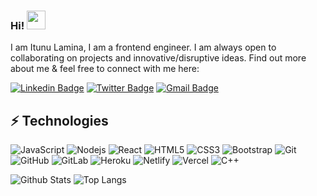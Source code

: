 ### Hi! <img src="https://raw.githubusercontent.com/aemmadi/aemmadi/master/wave.gif" width="30px">

I am Itunu Lamina, I am a frontend engineer. I am always open to collaborating on projects and innovative/disruptive ideas. Find out more about me & feel free to connect with me here:

[![Linkedin Badge](https://img.shields.io/badge/-thelamina-blue?style=flat-square&logo=Linkedin&logoColor=white&link=https://www.linkedin.com/in/itunulamina/)](https://www.linkedin.com/in/itunulamina/)
[![Twitter Badge](https://img.shields.io/badge/-@thelamina_-03a57a?style=flat-square&labelColor=000000&logo=Twitter&link=https://medium.com/@thelamina_/)](https://medium.com/@thelamina_)
[![Gmail Badge](https://img.shields.io/badge/-laminaitunu@gmail.com-c14438?style=flat-square&logo=Gmail&logoColor=white&link=mailto:laminaitunu@gmail.com)](mailto:laminaitunu@gmail.com)

## ⚡ Technologies

![JavaScript](https://img.shields.io/badge/-JavaScript-black?style=flat-square&logo=javascript)
![Nodejs](https://img.shields.io/badge/-Nodejs-black?style=flat-square&logo=Node.js)
![React](https://img.shields.io/badge/-React-black?style=flat-square&logo=react)
![HTML5](https://img.shields.io/badge/-HTML5-E34F26?style=flat-square&logo=html5&logoColor=white)
![CSS3](https://img.shields.io/badge/-CSS3-1572B6?style=flat-square&logo=css3)
![Bootstrap](https://img.shields.io/badge/-Bootstrap-563D7C?style=flat-square&logo=bootstrap)
![Git](https://img.shields.io/badge/-Git-black?style=flat-square&logo=git)
![GitHub](https://img.shields.io/badge/-GitHub-181717?style=flat-square&logo=github)
![GitLab](https://img.shields.io/badge/-GitLab-FCA121?style=flat-square&logo=gitlab)
![Heroku](https://img.shields.io/badge/-Heroku-430098?style=flat-square&logo=heroku)
![Netlify](https://img.shields.io/badge/-Netlify-430098?style=flat-square&logo=netlify)
![Vercel](https://img.shields.io/badge/-Vercel-430098?style=flat-square&logo=vercel)
![C++](https://img.shields.io/badge/-CSharp-00599C?style=flat-square&logo=c-sharp)

<!--![Python](https://img.shields.io/badge/-Python-black?style=flat-square&logo=Python)
![Java](https://img.shields.io/badge/-java-E34A86?style=flat-square&logo=java)
![TypeScript](https://img.shields.io/badge/-TypeScript-007ACC?style=flat-square&logo=typescript)
![MongoDB](https://img.shields.io/badge/-MongoDB-black?style=flat-square&logo=mongodb)
![Redis](https://img.shields.io/badge/-Redis-black?style=flat-square&logo=Redis)
![ElasticSearch](https://img.shields.io/badge/-ElasticSearch-005571?style=flat-square&logo=elasticsearch)
![GraphQL](https://img.shields.io/badge/-GraphQL-E10098?style=flat-square&logo=graphql)
![Apollo GraphQL](https://img.shields.io/badge/-Apollo%20GraphQL-311C87?style=flat-square&logo=apollo-graphql)
![PostgreSQL](https://img.shields.io/badge/-PostgreSQL-336791?style=flat-square&logo=postgresql)
![MySQL](https://img.shields.io/badge/-MySQL-black?style=flat-square&logo=mysql)
![Docker](https://img.shields.io/badge/-Docker-black?style=flat-square&logo=docker)
![DigitalOcean](https://img.shields.io/badge/-Digital%20Ocean-darkblue?style=flat-square&logo=digitalocean)
![Amazon AWS](https://img.shields.io/badge/Amazon%20AWS-232F3E?style=flat-square&logo=amazon-aws)
![Microsoft Azure](https://img.shields.io/badge/Microsoft%20Azure-232F7E?style=flat-square&logo=microsoft-azure)
![Google Cloud](https://img.shields.io/badge/Google%20Cloud-black?style=flat-square&logo=google-cloud)
![BitBucket](https://img.shields.io/badge/-BitBucket-darkblue?style=flat-square&logo=bitbucket)
![Raspberry Pi](https://img.shields.io/badge/-Raspberry%20Pi-C51A4A?style=flat-square&logo=Raspberry-Pi)
-->
![Github Stats](https://github-readme-stats.vercel.app/api?username=thelamina&count_private=true&show_icons=true&include_all_commits=true)
![Top Langs](https://github-readme-stats.vercel.app/api/top-langs/?username=thelamina&hide=TeX&layout=compact)
